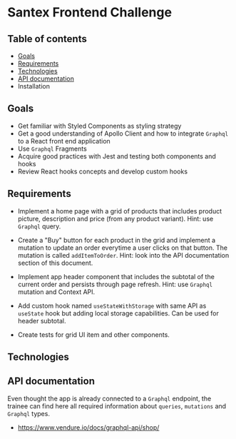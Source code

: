 # Santex Frontend Challenge

## Table of contents

- [Goals](##Goals)
- [Requirements](##Requirements)
- [Technologies](#technologies)
- [API documentation](##Api-documentation)
- Installation

## Goals

- Get familiar with Styled Components as styling strategy
- Get a good understanding of Apollo Client and how to integrate `Graphql` to a React front end application
- Use `Graphql` Fragments
- Acquire good practices with Jest and testing both components and hooks
- Review React hooks concepts and develop custom hooks

## Requirements

- Implement a home page with a grid of products that includes product picture, description and price (from any product variant). Hint: use `Graphql` query.

- Create a "Buy" button for each product in the grid and implement a mutation to update an order everytime a user clicks on that button.
  The mutation is called `addItemToOrder`. Hint: look into the API documentation section of this document.

- Implement app header component that includes the subtotal of the current order and persists through page refresh. Hint: use `Graphql` mutation and Context API.

- Add custom hook named `useStateWithStorage` with same API as `useState` hook but adding local storage capabilities. Can be used for header subtotal.

- Create tests for grid UI item and other components.

## Technologies

## API documentation

Even thought the app is already connected to a `Graphql` endpoint, the trainee can find here all required information about `queries`, `mutations` and `Graphql` types.

- https://www.vendure.io/docs/graphql-api/shop/
